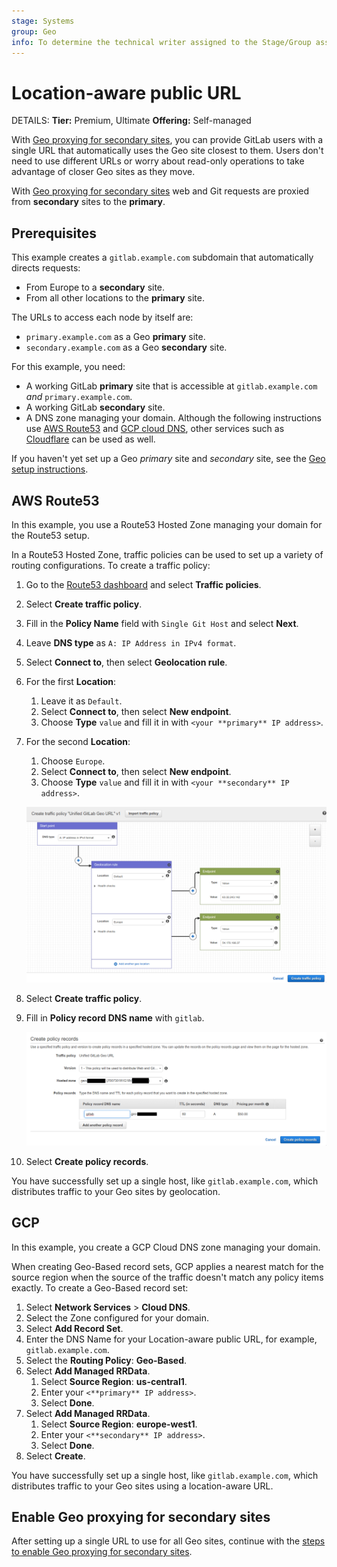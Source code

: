 ```yaml
---
stage: Systems
group: Geo
info: To determine the technical writer assigned to the Stage/Group associated with this page, see https://handbook.gitlab.com/handbook/product/ux/technical-writing/#assignments
---
```


# Location-aware public URL

DETAILS:
**Tier:** Premium, Ultimate
**Offering:** Self-managed

With [Geo proxying for secondary sites](index.md), you can provide GitLab users
with a single URL that automatically uses the Geo site closest to them.
Users don't need to use different URLs or worry about read-only operations to take
advantage of closer Geo sites as they move.

With [Geo proxying for secondary sites](index.md) web and Git requests are proxied
from **secondary** sites to the **primary**.

## Prerequisites

This example creates a `gitlab.example.com` subdomain that automatically directs
requests:

- From Europe to a **secondary** site.
- From all other locations to the **primary** site.

The URLs to access each node by itself are:

- `primary.example.com` as a Geo **primary** site.
- `secondary.example.com` as a Geo **secondary** site.

For this example, you need:

- A working GitLab **primary** site that is accessible at `gitlab.example.com` _and_ `primary.example.com`.
- A working GitLab **secondary** site.
- A DNS zone managing your domain. Although the following instructions use
  [AWS Route53](https://aws.amazon.com/route53/)
  and [GCP cloud DNS](https://cloud.google.com/dns/), other services such as
  [Cloudflare](https://www.cloudflare.com/) can be used as well.

If you haven't yet set up a Geo _primary_ site and _secondary_ site, see the
[Geo setup instructions](../index.md#setup-instructions).

## AWS Route53

In this example, you use a Route53 Hosted Zone managing your domain for the Route53 setup.

In a Route53 Hosted Zone, traffic policies can be used to set up a variety of
routing configurations. To create a traffic policy:

1. Go to the
   [Route53 dashboard](https://console.aws.amazon.com/route53/home) and select
   **Traffic policies**.

1. Select **Create traffic policy**.
1. Fill in the **Policy Name** field with `Single Git Host` and select **Next**.
1. Leave **DNS type** as `A: IP Address in IPv4 format`.
1. Select **Connect to**, then select **Geolocation rule**.
1. For the first **Location**:
   1. Leave it as `Default`.
   1. Select **Connect to**, then select **New endpoint**.
   1. Choose **Type** `value` and fill it in with `<your **primary** IP address>`.

1. For the second **Location**:
   1. Choose `Europe`.
   1. Select **Connect to**, then select **New endpoint**.
   1. Choose **Type** `value` and fill it in with `<your **secondary** IP address>`.

   ![Add traffic policy endpoints](img/single_url_add_traffic_policy_endpoints.png)

1. Select **Create traffic policy**.
1. Fill in **Policy record DNS name** with `gitlab`.

   ![Create policy records with traffic policy](img/single_url_create_policy_records_with_traffic_policy.png)

1. Select **Create policy records**.

You have successfully set up a single host, like `gitlab.example.com`, which
distributes traffic to your Geo sites by geolocation.

## GCP

In this example, you create a GCP Cloud DNS zone managing your domain.

When creating Geo-Based record sets, GCP applies a nearest match for the source region when the source of the traffic doesn't match any policy items exactly. To create a Geo-Based record set:

1. Select **Network Services** > **Cloud DNS**.
1. Select the Zone configured for your domain.
1. Select **Add Record Set**.
1. Enter the DNS Name for your Location-aware public URL, for example, `gitlab.example.com`.
1. Select the **Routing Policy**: **Geo-Based**.
1. Select **Add Managed RRData**.
   1. Select **Source Region**: **us-central1**.
   1. Enter your `<**primary** IP address>`.
   1. Select **Done**.
1. Select **Add Managed RRData**.
   1. Select **Source Region**: **europe-west1**.
   1. Enter your `<**secondary** IP address>`.
   1. Select **Done**.
1. Select **Create**.

You have successfully set up a single host, like `gitlab.example.com`, which
distributes traffic to your Geo sites using a location-aware URL.

## Enable Geo proxying for secondary sites

After setting up a single URL to use for all Geo sites, continue with the [steps to enable Geo proxying for secondary sites](index.md).

